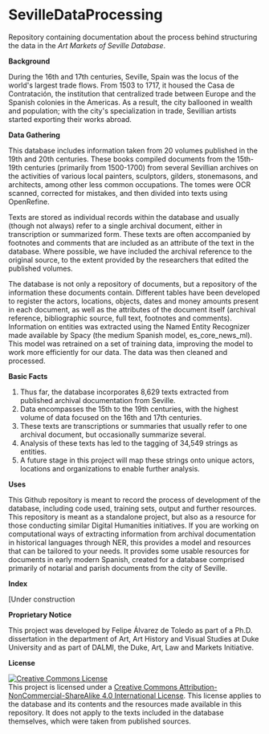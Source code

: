 # SevilleDataProcessing

Repository containing documentation about the process behind structuring the data in the _Art Markets of Seville Database_.

**Background**

During the 16th and 17th centuries, Seville, Spain was the locus of the world's largest trade flows. From 1503 to 1717, it housed the Casa de Contratación, the institution that centralized trade between Europe and the Spanish colonies in the Americas. As a result, the city ballooned in wealth and population; with the city's specialization in trade, Sevillian artists started exporting their works abroad. 

**Data Gathering**

This database includes information taken from 20 volumes published in the 19th and 20th centuries. These books compiled documents from the 15th-19th centuries (primarily from 1500-1700) from several Sevillian archives on the activities of various local painters, sculptors, gilders, stonemasons, and architects, among other less common occupations. The tomes were OCR scanned, corrected for mistakes, and then divided into texts using OpenRefine. 

Texts are stored as individual records within the database and usually (though not always) refer to a single archival document, either in transcription or summarized form. These texts are often accompanied by footnotes and comments that are included as an attribute of the text in the database. Where possible, we have included the archival reference to the original source, to the extent provided by the researchers that edited the published volumes.

The database is not only a repository of documents, but a repository of the information these documents contain. Different tables have been developed to register the actors, locations, objects, dates and money amounts present in each document, as well as the attributes of the document itself (archival reference, bibliographic source, full text, footnotes and comments). Information on entities was extracted using the Named Entity Recognizer made available by Spacy (the medium Spanish model, es_core_news_ml). This model was retrained on a set of training data, improving the model to work more efficiently for our data. The data was then cleaned and processed. 

**Basic Facts**
1. Thus far, the database incorporates 8,629 texts extracted from published archival documentation from Seville.
1. Data encompasses the 15th to the 19th centuries, with the highest volume of data focused on the 16th and 17th centuries.
1. These texts are transcriptions or summaries that usually refer to one archival document, but occasionally summarize several.
1. Analysis of these texts has led to the tagging of 34,549 strings as entities.
1. A future stage in this project will map these strings onto unique actors, locations and organizations to enable further analysis.

**Uses**

This Github repository is meant to record the process of development of the database, including code used, training sets, output and further resources. This repository is meant as a standalone project, but also as a resource for those conducting similar Digital Humanities initiatives. If you are working on computational ways of extracting information from archival documentation in historical languages through NER, this provides a model and resources that can be tailored to your needs. It provides some  usable resources for documents in early modern Spanish, created for a database comprised primarily of notarial and parish documents from the city of Seville.

**Index**

[Under construction

**Proprietary Notice**

This project was developed by Felipe Álvarez de Toledo as part of a Ph.D. dissertation in the department of Art, Art History and Visual Studies at Duke University and as part of DALMI, the Duke, Art, Law and Markets Initiative. 

**License**

<a rel="license" href="http://creativecommons.org/licenses/by-nc-sa/4.0/"><img alt="Creative Commons License" style="border-width:0" src="https://i.creativecommons.org/l/by-nc-sa/4.0/80x15.png" /></a><br />This project is licensed under a <a rel="license" href="http://creativecommons.org/licenses/by-nc-sa/4.0/">Creative Commons Attribution-NonCommercial-ShareAlike 4.0 International License</a>. This license applies to the database and its contents and the resources made available in this repository. It does not apply to the texts included in the database themselves, which were taken from published sources.


